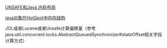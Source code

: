 
[UNSAFE和Java 内存布局](https://www.jianshu.com/p/cb5e09facfee)

[java对象在HotSpot中内存结构](https://www.cnblogs.com/duanxz/p/4967042.html)

JOL或者Lucene或者Unsafe计算偏移量（参考java.util.concurrent.locks.AbstractQueuedSynchronizer#stateOffset相关字段计算方式）